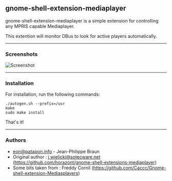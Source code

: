 ## gnome-shell-extension-mediaplayer

gnome-shell-extension-mediaplayer is a simple extension for controlling any MPRIS capable Mediaplayer.

This extention will monitor DBus to look for active players automatically.

----

### Screenshots

![Screenshot](gnome-shell-extensions-mediaplayer/raw/master/data/mediaplayer1.png)

----

### Installation

For installation, run the following commands:

    ./autogen.sh --prefix=/usr
    make
    sudo make install
  
That's it!

----

### Authors

* eon@patapon.info - Jean-Philippe Braun
* Original author : j.wielicki@sotecware.net (https://github.com/horazont/gnome-shell-extensions-mediaplayer)
* Some bits taken from : Freddy Cornil (https://github.com/Caccc/Gnome-shell-extension-Mediasplayers)
